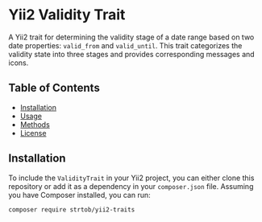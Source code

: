 # Yii2 Validity Trait

A Yii2 trait for determining the validity stage of a date range based on two date properties: `valid_from` and `valid_until`. This trait categorizes the validity state into three stages and provides corresponding messages and icons.

## Table of Contents

- [Installation](#installation)
- [Usage](#usage)
- [Methods](#methods)
- [License](#license)

## Installation

To include the `ValidityTrait` in your Yii2 project, you can either clone this repository or add it as a dependency in your `composer.json` file. Assuming you have Composer installed, you can run:

```bash
composer require strtob/yii2-traits
